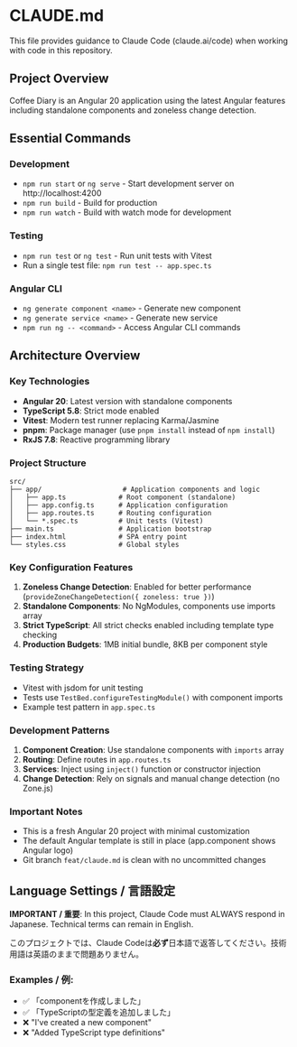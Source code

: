 # CLAUDE.md

This file provides guidance to Claude Code (claude.ai/code) when working with code in this repository.

## Project Overview

Coffee Diary is an Angular 20 application using the latest Angular features including standalone components and zoneless change detection.

## Essential Commands

### Development
- `npm run start` or `ng serve` - Start development server on http://localhost:4200
- `npm run build` - Build for production
- `npm run watch` - Build with watch mode for development

### Testing
- `npm run test` or `ng test` - Run unit tests with Vitest
- Run a single test file: `npm run test -- app.spec.ts`

### Angular CLI
- `ng generate component <name>` - Generate new component
- `ng generate service <name>` - Generate new service
- `npm run ng -- <command>` - Access Angular CLI commands

## Architecture Overview

### Key Technologies
- **Angular 20**: Latest version with standalone components
- **TypeScript 5.8**: Strict mode enabled
- **Vitest**: Modern test runner replacing Karma/Jasmine
- **pnpm**: Package manager (use `pnpm install` instead of `npm install`)
- **RxJS 7.8**: Reactive programming library

### Project Structure
```
src/
├── app/                    # Application components and logic
│   ├── app.ts             # Root component (standalone)
│   ├── app.config.ts      # Application configuration
│   ├── app.routes.ts      # Routing configuration
│   └── *.spec.ts          # Unit tests (Vitest)
├── main.ts                # Application bootstrap
├── index.html             # SPA entry point
└── styles.css             # Global styles
```

### Key Configuration Features
1. **Zoneless Change Detection**: Enabled for better performance (`provideZoneChangeDetection({ zoneless: true })`)
2. **Standalone Components**: No NgModules, components use imports array
3. **Strict TypeScript**: All strict checks enabled including template type checking
4. **Production Budgets**: 1MB initial bundle, 8KB per component style

### Testing Strategy
- Vitest with jsdom for unit testing
- Tests use `TestBed.configureTestingModule()` with component imports
- Example test pattern in `app.spec.ts`

### Development Patterns
1. **Component Creation**: Use standalone components with `imports` array
2. **Routing**: Define routes in `app.routes.ts`
3. **Services**: Inject using `inject()` function or constructor injection
4. **Change Detection**: Rely on signals and manual change detection (no Zone.js)

### Important Notes
- This is a fresh Angular 20 project with minimal customization
- The default Angular template is still in place (app.component shows Angular logo)
- Git branch `feat/claude.md` is clean with no uncommitted changes

## Language Settings / 言語設定

**IMPORTANT / 重要**: In this project, Claude Code must ALWAYS respond in Japanese. Technical terms can remain in English.

このプロジェクトでは、Claude Codeは**必ず**日本語で返答してください。技術用語は英語のままで問題ありません。

### Examples / 例:

- ✅ 「componentを作成しました」
- ✅ 「TypeScriptの型定義を追加しました」
- ❌ "I've created a new component"
- ❌ "Added TypeScript type definitions"
